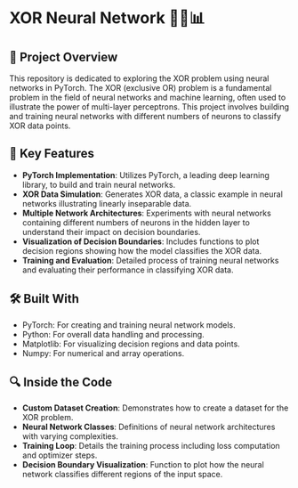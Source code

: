 # XOR Neural Network 🧠🔑📊

## 🚀 Project Overview
This repository is dedicated to exploring the XOR problem using neural networks in PyTorch. The XOR (exclusive OR) problem is a fundamental problem in the field of neural networks and machine learning, often used to illustrate the power of multi-layer perceptrons. This project involves building and training neural networks with different numbers of neurons to classify XOR data points.

## 📌 Key Features
- **PyTorch Implementation**: Utilizes PyTorch, a leading deep learning library, to build and train neural networks.
- **XOR Data Simulation**: Generates XOR data, a classic example in neural networks illustrating linearly inseparable data.
- **Multiple Network Architectures**: Experiments with neural networks containing different numbers of neurons in the hidden layer to understand their impact on decision boundaries.
- **Visualization of Decision Boundaries**: Includes functions to plot decision regions showing how the model classifies the XOR data.
- **Training and Evaluation**: Detailed process of training neural networks and evaluating their performance in classifying XOR data.

## 🛠️ Built With
- PyTorch: For creating and training neural network models.
- Python: For overall data handling and processing.
- Matplotlib: For visualizing decision regions and data points.
- Numpy: For numerical and array operations.

## 🔍 Inside the Code
- **Custom Dataset Creation**: Demonstrates how to create a dataset for the XOR problem.
- **Neural Network Classes**: Definitions of neural network architectures with varying complexities.
- **Training Loop**: Details the training process including loss computation and optimizer steps.
- **Decision Boundary Visualization**: Function to plot how the neural network classifies different regions of the input space.
